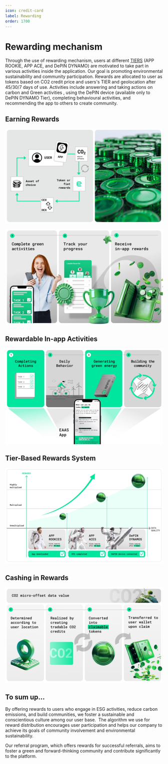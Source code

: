 ```yaml
---
icon: credit-card
label: Rewarding
order: 1700
---
```

# Rewarding mechanism
Through the use of rewarding mechanism, users at different [TIERS](https://docs.eaas.global/eaasapp/tiers/) (APP ROOKIE, APP ACE, and DePIN DYNAMO) are motivated to take part in various activities inside the application. Our goal is promoting environmental sustainability and community participation. Rewards are allocated to user as tokens based on CO2 credit price and users's TIER and geolocation after 45/30/7 days of use. Activities include answering and taking actions on carbon and Green activities , using the DePIN device (available only to DePIN DYNAMO Tier), completing behavioural activities, and recommending the app to others to create community. 

## Earning Rewards
![](/src/updated/rewarding_Framework.jpg)

![](/src/updated/Process.jpg)

## Rewardable In-app Activities
![](/src/updated/reward_activities.jpg)

## Tier-Based Rewards System
![](/src/updated/reward_Tiers.jpg)

## Cashing in Rewards
![](/src/updated/claiming.jpg)

<!--
## Algorithms 

We use a methodical process to reward each user's based on their actions within the app. The algorithm's high-level summary is as follows:
- we Identify and define the activities that users can take to get rewards. These include but not limited to learing and completing ESG related information and tasks, Carbon, using DePIN hardware(DePIN DYNAMO users), behavioral actions, and referrals. 
- CO2 score values are assigned differently for each category (ESG, Carbon, Depin, Behavioral, and CC) according to the user's tier. The higher the tier - the more precise information about users sustainability practices EAAS.GLOBAL acquires which means these variables affect how many CO2 credits the user earns for performing actions in each category.
- We add total numbers of tasks performed by users in each category and multiply it by the CO2 score values determined by the user’s tier 
- Users are rewarded with $EAAS tokens (Ri) based on their total CO2 credits earned, multiplied by the CO2 credit price at their geolocation and divided by the $EAAS token price.

## Define User Tiers and Tasks:
- APP ROOKIE, APP DePIN DYNAMO, and DePIN DYNAMO users are able to do 30 questions for ESG and Carbon categories
- The DePIN hardware is only accessible to DePIN DYNAMO users in order to measure monthly Kwatt use. 
- APP ROOKIE users have a monthly referral limit of 5 people. 
- APP DePIN DYNAMO users have a monthly referral limit of 25 people. 
- DePIN DYNAMO users have a monthly referral limit of up to 100 people. 
- Behavioral tasks are available to all tiers. 

EAAS.GLOBAL assigns scores in each categories based on level of importance, sustainability and user Tier. Higher-Tier users receives more scores due to the accuracy and reliability of the information EAAS.GLOBAL acquires. 

*EAAS.GLOBAL has the right to modify scores in its own discreation*



## Total CO2 Credits Earned by User i

*T𝒊=𝑬𝒊∗𝑬𝑺𝑮𝒊+𝑪𝒊 ∗𝑪𝑨𝑹𝑩𝑶𝑵𝒊+(𝟏𝟎∗𝑫𝑬𝑷𝑰𝑵𝒊)/(𝟏𝟎𝟎 𝒌𝑾𝑨𝑻)+𝑩𝒊 ∗𝑩𝑬𝑯𝑨𝑽𝑰𝑶𝑹𝑨𝑳𝒊+𝑪𝑪𝒊∗𝑪𝑴𝑪𝒊*


**Where:**
- Ti​: Total CO2 credits earned by user i
- Ei​,Ci​,Di​,Bi​,CCi​: CO2 scoring values for ESG, Carbon, DePIN, Behavioral, and CC categories, respectively in KG of CO2 credit.
- ESGi​,Carboni​,DePINi​,Behaviorali​,CMCi​: Number of actions completed by user i in each category
---

**Reward in $EAAS Tokens for User i:**

<img src="/src/headers/algorithm_math.jpg" width="300">

**Where:**
- Ri: Reward in $EAAS tokens for user i
- CO2_credit_price(GEO): Price of CO2 credit at the user's geolocation (per ton)
- $EAAS_token_price: Price of $EAAS token in the market

-->

## To sum up... 

By offering rewards to users who engage in ESG activities, reduce carbon emissions, and build communities, we foster a sustainable and conscientious culture among our user base. ⁤ The algorithm we use for reward distribution encourages user participation and helps our company to achieve its goals of community involvement and environmental sustainability. 
<!--
By continuously modifying and evaluating the algorithm, we want to boost user engagement, encourage good behavioral changes, and significantly impact the shift to a more sustainable and environmentally friendly future. 
-->
Our referral program, which offers rewards for successful referrals, aims to foster a green and forward-thinking community and contribute significantly to the platform.